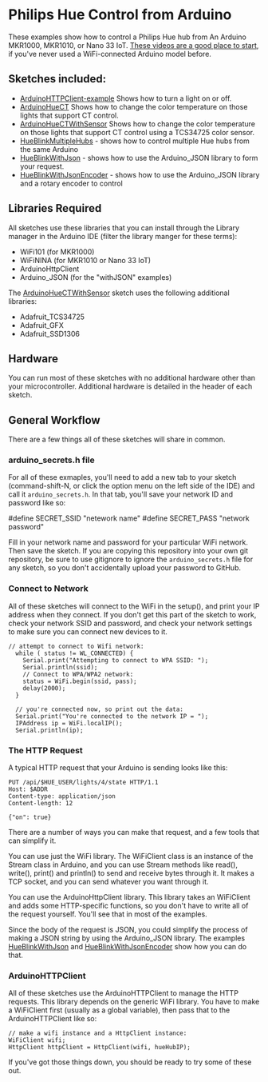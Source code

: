 # Philips Hue Control from Arduino

These examples show how to control a Philips Hue hub from An Arduino MKR1000, MKR1010, or Nano 33 IoT. [These videos are a good place to start](https://vimeo.com/showcase/6916443), if you've never used a WiFi-connected Arduino model before. 

## Sketches included:

* [ArduinoHTTPClient-example](https://github.com/tigoe/hue-control/tree/main/ArduinoHTTPClient-example) Shows how to turn a light on or off.
* [ArduinoHueCT](https://github.com/tigoe/hue-control/tree/main/ArduinoHueCT) Shows how to change the color temperature on those lights that support CT control. 
* [ArduinoHueCTWithSensor](https://github.com/tigoe/hue-control/tree/main/ArduinoHueCTWithSensor) Shows how to change the color temperature on those lights that support CT control using a TCS34725 color sensor.
* [HueBlinkMultipleHubs](https://github.com/tigoe/hue-control/tree/main/HueBlinkMultipleHubs) - shows how to control multiple Hue hubs from the same Arduino
* [HueBlinkWithJson](https://github.com/tigoe/hue-control/tree/main/HueBlinkWithJson) - shows how to use the Arduino_JSON library to form your request.
* [HueBlinkWithJsonEncoder](https://github.com/tigoe/hue-control/tree/main/HueBlinkWithJsonEncoder) - shows how to use the Arduino_JSON library and a rotary encoder to control 

## Libraries Required

All sketches use these libraries that you can install through the Library manager in the Arduino IDE (filter the library manger for these terms):

* WiFi101 (for MKR1000)
* WiFiNINA (for MKR1010 or Nano 33 IoT)
* ArduinoHttpClient 
* Arduino_JSON (for the "withJSON" examples)

The [ArduinoHueCTWithSensor](https://github.com/tigoe/hue-control/tree/main/ArduinoHueCTWithSensor) sketch uses the following additional libraries:

* Adafruit_TCS34725
* Adafruit_GFX
* Adafruit_SSD1306

## Hardware

You can run most of these sketches with no additional hardware other than your microcontroller. Additional hardware is detailed in the header of each sketch. 

## General Workflow

There are a few things all of these sketches will share in common.

### arduino_secrets.h file
For all of these exmaples, you'll need to add a new tab to your sketch (command-shift-N, or click the option menu on the left side of the IDE) and call it `arduino_secrets.h`. In that tab, you'll save your network ID and password like so:

   #define SECRET_SSID "netework name"
   #define SECRET_PASS "network password"

Fill in your network name and password for your particular WiFi network. Then save the sketch.  If you are copying this repository into your own git repository, be sure to use gitignore to ignore the `arduino_secrets.h` file for any sketch, so you don't accidentally upload your password to GitHub.

### Connect to Network

All of these sketches will connect to the WiFi in the setup(), and print your IP address when they connect. If you don't get this part of the sketch to work, check your network SSID and password, and check your network settings to make sure you can connect new devices to it.

````
// attempt to connect to Wifi network:
  while ( status != WL_CONNECTED) {
    Serial.print("Attempting to connect to WPA SSID: ");
    Serial.println(ssid);
    // Connect to WPA/WPA2 network:
    status = WiFi.begin(ssid, pass);
    delay(2000);
  }

  // you're connected now, so print out the data:
  Serial.print("You're connected to the network IP = ");
  IPAddress ip = WiFi.localIP();
  Serial.println(ip);
````

### The HTTP Request

A typical HTTP request that your Arduino is sending looks like this:

````
PUT /api/$HUE_USER/lights/4/state HTTP/1.1
Host: $ADDR
Content-type: application/json
Content-length: 12

{"on": true}
````

There are a number of ways you can make that request, and a few tools that can simplify it. 

You can use just the WiFi library. The WiFiClient class is an instance of the Stream class in Arduino, and you can use Stream methods like read(), write(), print() and println() to send and receive bytes through it. It makes a TCP socket, and you can send whatever you want through it.

You can use the ArduinoHttpClient library. This library takes an WiFiClient and adds some HTTP-specific functions, so you don't have to write all of the request yourself. You'll see that in most of the examples.

Since the body of the request is JSON, you could simplify the process of making a JSON string by using the Arduino_JSON library. The examples [HueBlinkWithJson](https://github.com/tigoe/hue-control/tree/main/HueBlinkWithJson/) and  [HueBlinkWithJsonEncoder](https://github.com/tigoe/hue-control/tree/main/HueBlinkWithJsonEncoder/) show how you can do that.

### ArduinoHTTPClient

All of these sketches use the ArduinoHTTPClient to manage the HTTP requests. This library depends on the generic WiFi library. You have to make a WiFiClient first (usually as a global variable), then pass that to the ArduinoHTTPClient like so:

````
// make a wifi instance and a HttpClient instance:
WiFiClient wifi;
HttpClient httpClient = HttpClient(wifi, hueHubIP);
````

If you've got those things down, you should be ready to try some of these out.
